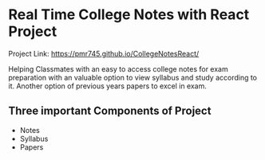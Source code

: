 # Real Time College Notes with React Project

Project Link: https://pmr745.github.io/CollegeNotesReact/

Helping Classmates with an easy to access college notes for exam preparation with an valuable option to view syllabus and study according to it. Another option of previous years papers to excel in exam.
<h2>Three important Components of Project</h2>
<ul>
  <li>Notes</li>
  <li>Syllabus</li>
  <li>Papers</li>
</ul>
